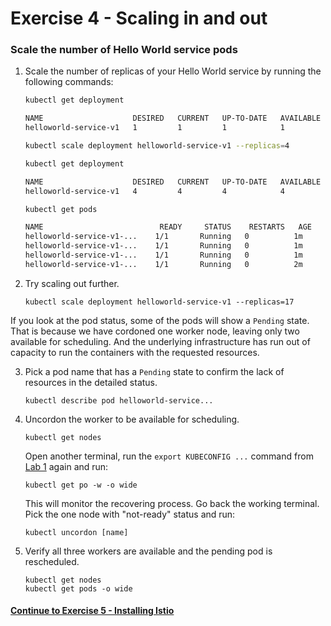 # Exercise 4 - Scaling in and out

### Scale the number of Hello World service pods

1. Scale the number of replicas of your Hello World service by running the following commands:

    ```sh
    kubectl get deployment

    NAME                    DESIRED   CURRENT   UP-TO-DATE   AVAILABLE   AGE
    helloworld-service-v1   1         1         1            1           1m
    ```

    ```sh
    kubectl scale deployment helloworld-service-v1 --replicas=4
    ```

    ```sh
    kubectl get deployment

    NAME                    DESIRED   CURRENT   UP-TO-DATE   AVAILABLE   AGE
    helloworld-service-v1   4         4         4            4           1m
    ```

    ```sh
    kubectl get pods

    NAME                          READY     STATUS    RESTARTS   AGE
    helloworld-service-v1-...    1/1       Running   0          1m
    helloworld-service-v1-...    1/1       Running   0          1m
    helloworld-service-v1-...    1/1       Running   0          1m
    helloworld-service-v1-...    1/1       Running   0          2m
    ```

2. Try scaling out further.

    ```
    kubectl scale deployment helloworld-service-v1 --replicas=17
    ```

If you look at the pod status, some of the pods will show a `Pending` state. That is because we have cordoned one worker node, leaving only two available for scheduling. And the underlying infrastructure has run out of capacity to run the containers with the requested resources.

3. Pick a pod name that has a `Pending` state to confirm the lack of resources in the detailed status.

    ```
    kubectl describe pod helloworld-service...
    ```

4. Uncordon the worker to be available for scheduling.

    ```
    kubectl get nodes
    ```
    Open another terminal, run the `export KUBECONFIG ...` command from [Lab 1](../exercise-1/README.md) again and run:
    ```
    kubectl get po -w -o wide
    ```
    This will monitor the recovering process.
    Go back the working terminal. Pick the one node with "not-ready" status and run:
    ```
    kubectl uncordon [name]
    ```
5. Verify all three workers are available and the pending pod is rescheduled.     

    ```
    kubectl get nodes
    kubectl get pods -o wide
    ```


#### [Continue to Exercise 5 - Installing Istio](../exercise-5/README.md)
